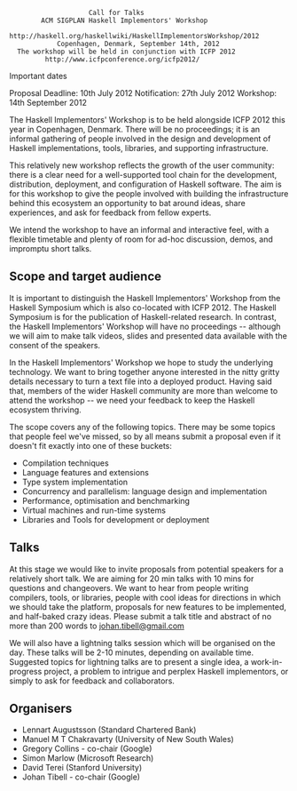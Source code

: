                         Call for Talks
            ACM SIGPLAN Haskell Implementors' Workshop

    http://haskell.org/haskellwiki/HaskellImplementorsWorkshop/2012
                Copenhagen, Denmark, September 14th, 2012
      The workshop will be held in conjunction with ICFP 2012
             http://www.icfpconference.org/icfp2012/

Important dates

Proposal Deadline:  10th July      2012
Notification:       27th July      2012
Workshop:           14th September 2012

The Haskell Implementors' Workshop is to be held alongside ICFP 2012
this year in Copenhagen, Denmark. There will be no proceedings; it is an
informal gathering of people involved in the design and development
of Haskell implementations, tools, libraries, and supporting
infrastructure.

This relatively new workshop reflects the growth of the user
community: there is a clear need for a well-supported tool chain for
the development, distribution, deployment, and configuration of
Haskell software.  The aim is for this workshop to give the people
involved with building the infrastructure behind this ecosystem an
opportunity to bat around ideas, share experiences, and ask for
feedback from fellow experts.

We intend the workshop to have an informal and interactive feel, with
a flexible timetable and plenty of room for ad-hoc discussion, demos,
and impromptu short talks.


Scope and target audience
-------------------------

It is important to distinguish the Haskell Implementors' Workshop from
the Haskell Symposium which is also co-located with ICFP 2012. The
Haskell Symposium is for the publication of Haskell-related research. 
In contrast, the Haskell Implementors' Workshop will have no
proceedings -- although we will aim to make talk videos, slides and 
presented data available with the consent of the speakers.

In the Haskell Implementors' Workshop we hope to study the underlying
technology. We want to bring together anyone interested in the nitty
gritty details necessary to turn a text file into a deployed product.
Having said that, members of the wider Haskell community are more than
welcome to attend the workshop -- we need your feedback to keep the
Haskell ecosystem thriving.

The scope covers any of the following topics. There may be some topics
that people feel we've missed, so by all means submit a proposal even
if it doesn't fit exactly into one of these buckets:

  * Compilation techniques
  * Language features and extensions
  * Type system implementation
  * Concurrency and parallelism: language design and implementation
  * Performance, optimisation and benchmarking
  * Virtual machines and run-time systems
  * Libraries and Tools for development or deployment


Talks
-----

At this stage we would like to invite proposals from potential speakers
for a relatively short talk. We are aiming for 20 min talks with 10 mins
for questions and changeovers. We want to hear from people writing
compilers, tools, or libraries, people with cool ideas for directions in
which we should take the platform, proposals for new features to be
implemented, and half-baked crazy ideas. Please submit a talk title and
abstract of no more than 200 words to johan.tibell@gmail.com

We will also have a lightning talks session which will be organised on
the day. These talks will be 2-10 minutes, depending on available time.
Suggested topics for lightning talks are to present a single idea, a
work-in-progress project, a problem to intrigue and perplex Haskell
implementors, or simply to ask for feedback and collaborators.


Organisers
----------

  * Lennart Augustsson         (Standard Chartered Bank)
  * Manuel M T Chakravarty     (University of New South Wales)
  * Gregory Collins - co-chair (Google)
  * Simon Marlow               (Microsoft Research)
  * David Terei                (Stanford University)
  * Johan Tibell - co-chair    (Google)
